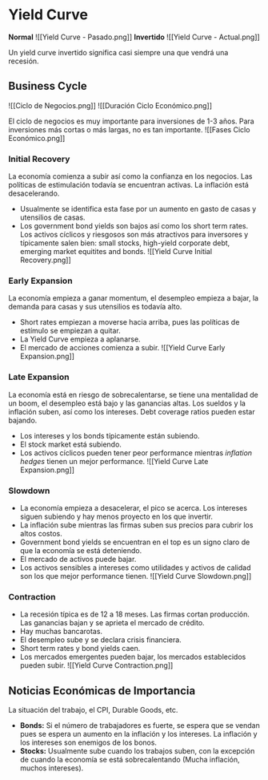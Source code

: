 # Yield Curve

**Normal** !\[\[Yield Curve - Pasado.png\]\] **Invertido** !\[\[Yield Curve -
Actual.png\]\]

Un yield curve invertido significa casi siempre una que vendrá una recesión.

## Business Cycle

!\[\[Ciclo de Negocios.png\]\] !\[\[Duración Ciclo Económico.png\]\]

El ciclo de negocios es muy importante para inversiones de 1-3 años. Para
inversiones más cortas o más largas, no es tan importante. !\[\[Fases Ciclo
Económico.png\]\]

### Initial Recovery

La economía comienza a subir así como la confianza en los negocios. Las
políticas de estimulación todavía se encuentran activas. La inflación está
desacelerando.

- Usualmente se identifica esta fase por un aumento en gasto de casas y
  utensilios de casas.
- Los government bond yields son bajos así como los short term rates. Los
  activos cíclicos y riesgosos son más atractivos para inversores y típicamente
  salen bien: small stocks, high-yield corporate debt, emerging market equitites
  and bonds. !\[\[Yield Curve Initial Recovery.png\]\]

### Early Expansion

La economía empieza a ganar momentum, el desempleo empieza a bajar, la demanda
para casas y sus utensilios es todavía alto.

- Short rates empiezan a moverse hacia arriba, pues las políticas de estímulo se
  empiezan a quitar.
- La Yield Curve empieza a aplanarse.
- El mercado de acciones comienza a subir. !\[\[Yield Curve Early
  Expansion.png\]\]

### Late Expansion

La economía está en riesgo de sobrecalentarse, se tiene una mentalidad de un
boom, el desempleo está bajo y las ganancias altas. Los sueldos y la inflación
suben, así como los intereses. Debt coverage ratios pueden estar bajando.

- Los intereses y los bonds típicamente están subiendo.
- El stock market está subiendo.
- Los activos cíclicos pueden tener peor performance mientras _inflation hedges_
  tienen un mejor performance. !\[\[Yield Curve Late Expansion.png\]\]

### Slowdown

- La economía empieza a desacelerar, el pico se acerca. Los intereses siguen
  subiendo y hay menos proyecto en los que invertir.
- La inflación sube mientras las firmas suben sus precios para cubrir los altos
  costos.
- Government bond yields se encuentran en el top es un signo claro de que la
  economía se está deteniendo.
- El mercado de activos puede bajar.
- Los activos sensibles a intereses como utilidades y activos de calidad son los
  que mejor performance tienen. !\[\[Yield Curve Slowdown.png\]\]

### Contraction

- La recesión típica es de 12 a 18 meses. Las firmas cortan producción. Las
  ganancias bajan y se aprieta el mercado de crédito.
- Hay muchas bancarotas.
- El desempleo sube y se declara crisis financiera.
- Short term rates y bond yields caen.
- Los mercados emergentes pueden bajar, los mercados establecidos pueden subir.
  !\[\[Yield Curve Contraction.png\]\]

## Noticias Económicas de Importancia

La situación del trabajo, el CPI, Durable Goods, etc.

- **Bonds:** Si el número de trabajadores es fuerte, se espera que se vendan
  pues se espera un aumento en la inflación y los intereses. La inflación y los
  intereses son enemigos de los bonos.
- **Stocks:** Usualmente sube cuando los trabajos suben, con la excepción de
  cuando la economía se está sobrecalentando (Mucha inflación, muchos
  intereses).
